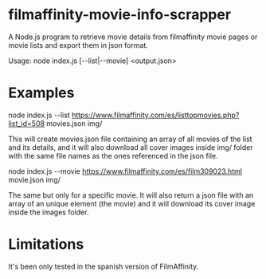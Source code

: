 # filmaffinity-movie-info-scrapper

A Node.js program to retrieve movie details from filmaffinity movie pages or movie lists and export them in json format.

  Usage: node index.js [--list|--movie] <url> <output.json> <cover-images-folder>

# Examples
   
  node index.js --list https://www.filmaffinity.com/es/listtopmovies.php?list_id=508 movies.json img/
  
  This will create movies.json file containing an array of all movies of the list and its details, and it 
  will also download all cover images inside img/ folder with the same file names as the ones referenced in the json file.
  
  node index.js --movie https://www.filmaffinity.com/es/film309023.html movie.json img/
  
  The same but only for a specific movie. It will also return a json file with an array of an unique element (the movie)
  and it will download its cover image inside the images folder.
  
# Limitations

  It's been only tested in the spanish version of FilmAffinity.

